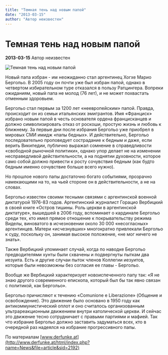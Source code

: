 ```yaml
---
title: "Темная тень над новым папой"
date: "2013-03-15"
author: "Автор неизвестен"
---
```


# Темная тень над новым папой

**2013-03-15** Автор неизвестен

![Темная тень над новым папой](http://wp.patheos.com.s3.amazonaws.com/blogs/feastofeden/files/2013/03/bergoglio.jpg)

Новый папа избран - им неожиданно стал аргентинец Хогхе Марио Бергольо. В 2005 году он почти уже был избран папой, однако в четвертом избирательном туре отказался в пользу Ратцингера. Вопреки ожиданиям, новый папа не молод (76 лет), и не может похвастать отменным здоровьем.

Бергольо стал первым за 1200 лет «неевропейским» папой. Правда, происходит он из семьи итальянских эмигрантов. Имя «Франциск» избрано новым папой в честь основателя ордена францисканцев и должно символизировать отказ от роскоши, простую жизнь и любовь к ближнему. За первые дни после избрания Бергольо уже приобрел в мировых СМИ имидж «папы бедных». И действительно, Бергольо последовательно проповедует сострадание к бедным и даже, если верить Википедии, публично выражал сомнение в справедливости «свободной рыночной политики», однако упор делает не на изменении несправедливой действительности, а на поднятии духовности, которое само собой должно привести к росту сочувствия бедным (как будто бедным именно сочувствие больше всего нужно).

Но прошлое нового папы достаточно богато событиями, прозрачно намекающими на то, на чьей стороне он в действительности, а не на словах.

Бергольо известен своими тесными связями с аргентинской военной диктатурой 1976-83 годов. Аргентинский журналист Горацио Вербицкий в своей книге «Остров тишины. Роль церкви в аргентинской диктатуре», вышедшей в 2006 году, вспоминает о кардинале Бергольо среди тех, кто имел прямое отношение к покрывательству режима Виделы, виноватого в исчезновении около 30 000 «несогласных» аргентинцев. Матери «исчезнувших» многократно привлекали Бергольо к суду, поскольку он, занимая высокое положение, «не мог ничего не знать».

Также Вербицкий упоминает случай, когда по наводке Бергольо предводителями хунты были схвачены и подвергнуты пыткам два иезуита. Есть и другие случаи пыток членов Коллегии иезуитов, которые были невозможны без согласия ее главы - Бергольо.

Вообще же Вербицкий характеризует новоиспеченного папу так: «Я не знаю другого современного епископа, который был бы так явно связан с политикой, как Бергольо».

Бергольо причисляют к течению «Comunione e Liberazione» (Общение и освобождение). Это движение было основано в 1950 году как антикоммунистический оплот и оно считалось организованным ультрареакционным движением внутри католической церкви. И сейчас это движение тесно сотрудничает с правыми партиями и мафией. Так что избрание Бергольо должно заставить задуматься всех, кто в очередной раз надеялся на избрание прогрессивного папы.

По материалам [www.derfunke.at](http://www.derfunke.at/html/index.php?name=News&file=article&sid=2192)